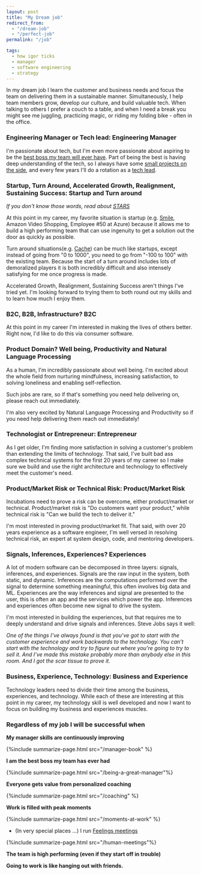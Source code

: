 ```yaml
---
layout: post
title: "My Dream job"
redirect_from:
  - "/dream-job"
  - "/perfect-job"
permalink: "/job"

tags:
  - how igor ticks
  - manager
  - software engineering
  - strategy
---
```


In my dream job I learn the customer and business needs and focus the team on delivering them in a sustainable manner. Simultaneously, I help team members grow, develop our culture, and build valuable tech. When talking to others I prefer a couch to a table, and when I need a break you might see me juggling, practicing magic, or riding my folding bike - often in the office.

### Engineering Manager or Tech lead: Engineering Manager

I'm passionate about tech, but I'm even more passionate about aspiring to be the [best boss my team will ever have](/being-a-great-manager). Part of being the best is having deep understanding of the tech, so I always have some [small projects on the side](https://github.com/idvorkin), and every few years I'll do a rotation as a [tech lead](/software-leadership-roles).

### Startup, Turn Around, Accelerated Growth, Realignment, Sustaining Success: Startup and Turn around

_If you don't know those words, read about [STARS](https://hbr.org/2009/01/picking-the-right-transition-strategy)_

At this point in my career, my favorite situation is startup (e.g. [Smile](http://igsmilebox.blogspot.com), Amazon Video Shopping, Employee #50 at Azure) because it allows me to build a high performing team that can use ingenuity to get a solution out the door as quickly as possible.

Turn around situations(e.g. [Cache](/cache)) can be much like startups, except instead of going from "0 to 1000", you need to go from "-100 to 100" with the existing team. Because the start of a turn around includes lots of demoralized players it is both incredibly difficult and also intensely satisfying for me once progress is made.

Accelerated Growth, Realignment, Sustaining Success aren't things I've tried yet. I'm looking forward to trying them to both round out my skills and to learn how much I enjoy them.

### B2C, B2B, Infrastructure? B2C

At this point in my career I'm interested in making the lives of others better. Right now, I'd like to do this via consumer software.

### Product Domain? Well being, Productivity and Natural Language Processing

As a human, I'm incredibly passionate about well being. I'm excited about the whole field from nurturing mindfulness, increasing satisfaction, to solving loneliness and enabling self-reflection.

Such jobs are rare, so if that's something you need help delivering on, please reach out immediately.

I'm also very excited by Natural Language Processing and Productivity so if you need help delivering them reach out immediately!

### Technologist or Entrepreneur: Entrepreneur

As I get older, I'm finding more satisfaction in solving a customer's problem than extending the limits of technology.
That said, I've built bad ass complex technical systems for the first 20 years of my career so I make sure we build and use the right architecture and technology to effectively meet the customer's need.

### Product/Market Risk or Technical Risk: Product/Market Risk

Incubations need to prove a risk can be overcome, either product/market or technical. Product/market risk is "Do customers want your product," while technical risk is "Can we build the tech to deliver it."

I'm most interested in proving product/market fit. That said, with over 20 years experience as a software engineer, I'm well versed in resolving technical risk, an expert at system design, code, and mentoring developers.

### Signals, Inferences, Experiences? Experiences

A lot of modern software can be decomposed in three layers: signals, inferences, and experiences. Signals are the raw input in the system, both static, and dynamic. Inferences are the computations performed over the signal to determine something meaningful, this often involves big data and ML. Experiences are the way inferences and signal are presented to the user, this is often an app and the services which power the app. Inferences and experiences often become new signal to drive the system.

I'm most interested in building the experiences, but that requires me to deeply understand and drive signals and inferences. Steve Jobs says it well:

_One of the things I’ve always found is that you’ve got to start with the customer experience and work backwards to the technology. You can’t start with the technology and try to figure out where you’re going to try to sell it. And I’ve made this mistake probably more than anybody else in this room. And I got the scar tissue to prove it._

### Business, Experience, Technology: Business and Experience

Technology leaders need to divide their time among the business, experiences, and technology. While each of these are interesting at this point in my career, my technology skill is well developed and now I want to focus on building my business and experiences muscles.

### Regardless of my job I will be successful when

**My manager skills are continuously improving**

{%include summarize-page.html src="/manager-book" %}

**I am the best boss my team has ever had**

{%include summarize-page.html src="/being-a-great-manager"%}

**Everyone gets value from personalized coaching**

{%include summarize-page.html src="/coaching" %}

**Work is filled with peak moments**

{%include summarize-page.html src="/moments-at-work" %}

- (In very special places ...) I run [Feelings meetings](/Human-Meetings)

{%include summarize-page.html src="/human-meetings"%}

**The team is high performing (even if they start off in trouble)**

**Going to work is like hanging out with friends.**

<!--
### Very entertaining references on engineering jobs in the industry.

*I'll need to create a seperate post from this, but for now I'll just hold these references*

If you're thinking of your engineering job, check out the following post from a fantastic writer

**[The 10x engineer](https://vas3k.com/notes/10x/)** - A post describing the need for different engineers at different times in the company life cycle:

*We need charismatic leaders. They are the ones to beat the shit out and launch a project. At a later stage, they can't do much. But that's why they form a team which wraps it all up in a cozy bureaucracy and thus survive the valley of death. Eventually, we need everyone, yet at different times and places. Ilon Mask can invent and set up the Falcon X, but his team will assemble the rocket while he's shitstorming Twitter.*


Or in more smart words:


*Procedural legitimacy is always better than charismatic legitimacy, because charisma is just an appeal to transcendental values, while procedure is rational. But one thing will never replace the other, because procedural legitimacy turns into bureaucracy over time, bureaucracy becomes a new class, innovation stagnates, and then a new charismatic leader appears, who breaks the old procedure and offers a new, perhaps more optimal one. And then everything goes on to Hegel's old man.*

**[How to hire sane teams](https://vas3k.com/notes/hiring/)** - A post describing the difficulty in hiring.

*There is no ruler to properly measure engineers. Standard grades "Junior-Middle-Senior-Lead" helps not more than a stick from the forest helps us measure the speed of light*

--

*At the beginning, it's more profitable to hire those with "fire in their eyes", while in the years of stability and good revenue, howling engineers are too dangerous. It’s time for a company to hire 9000 bureaucrats and surround them with "processes".*

*After that, early employers will run away in horror, writing unveiling posts on Medium, while the company can continue to grow steadily. That's absolutely normal.*

--

*The ability to get things done has one unpleasant feature: it reduces with the growth of wisdom. And there's nothing you can do about it. "I'm too old for this shit" mode on.*
-->

